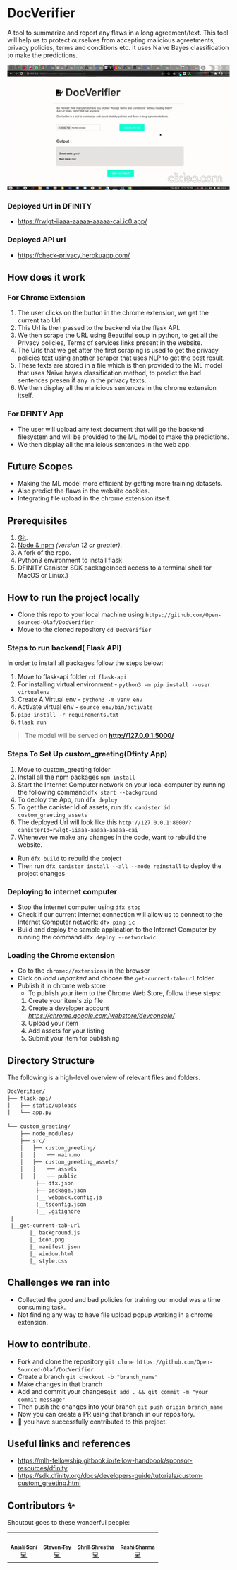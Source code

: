 # DocVerifier

A tool to summarize and report any flaws in a long agreement/text. This tool will help us to protect ourselves from accepting malicious agreetments, privacy policies, terms and conditions etc. It uses Naive Bayes classification to make the predictions.
<p align="center">
<img src="demo.gif" >
</p>



### Deployed Url in DFINITY
- https://rwlgt-iiaaa-aaaaa-aaaaa-cai.ic0.app/


### Deployed API url
- https://check-privacy.herokuapp.com/

## How does it work

### For Chrome Extension

1. The user clicks on the button in the chrome extension, we get the current tab Url.
2. This Url is then passed to the backend via the flask API.
3. We then scrape the URL using Beautiful soup in python, to get all the Privacy policies, Terms of services links present in the website.
4. The Urls that we get after the first scraping is used to get the privacy policies text using another scraper that uses NLP to get the best result.
5. These texts are stored in a file which is then provided to the ML model that uses Naive bayes classification method, to predict the bad sentences presen if any in the privacy texts.
6. We then display all the malicious sentences in the chrome extension itself.

### For DFINTY App

- The user will upload any text document that will go the backend filesystem and will be provided to the ML model to make the predictions.
- We then display all the malicious sentences in the web app.

## Future Scopes

- Making the ML model more efficient by getting more training datasets.
- Also predict the flaws in the website cookies.
- Integrating file upload in the chrome extension itself.

## Prerequisites

1.  [Git](https://git-scm.com/downloads).
2.  [Node & npm](https://nodejs.org/en/download/) _(version 12 or greater)_.
3.  A fork of the repo.
4.  Python3 environment to install flask
5.  DFINITY Canister SDK package(need access to a terminal shell for MacOS or Linux.)

## How to run the project locally

- Clone this repo to your local machine using `https://github.com/Open-Sourced-Olaf/DocVerifier`
- Move to the cloned repository `cd DocVerifier`

### Steps to run backend( Flask API)

In order to install all packages follow the steps below:

1.  Move to flask-api folder `cd flask-api`
2.  For installing virtual environment - `python3 -m pip install --user virtualenv`
3.  Create A Virtual env - `python3 -m venv env`
4.  Activate virtual env - `source env/bin/activate`
5.  `pip3 install -r requirements.txt`
6.  `flask run`

> The model will be served on **http://127.0.0.1:5000/**

### Steps To Set Up custom_greeting(Dfinty App)

1.  Move to custom_greeting folder
2.  Install all the npm packages `npm install`
3.  Start the Internet Computer network on your local computer by running the following command:`dfx start --background`
4.  To deploy the App, run `dfx deploy`
5.  To get the canister Id of assets, run `dfx canister id custom_greeting_assets`
6.  The deployed Url will look like this `http://127.0.0.1:8000/?canisterId=rwlgt-iiaaa-aaaaa-aaaaa-cai`
7.  Whenever we make any changes in the code, want to rebuild the website.

- Run `dfx build` to rebuild the project
- Then run `dfx canister install --all --mode reinstall` to deploy the project changes

### Deploying to internet computer

- Stop the internet computer using `dfx stop`
- Check if our current internet connection will allow us to connect to the Internet Computer network: `dfx ping ic`
- Build and deploy the sample application to the Internet Computer by running the command `dfx deploy --network=ic`

### Loading the Chrome extension

- Go to the `chrome://extensions` in the browser
- Click on _load unpacked_ and choose the `get-current-tab-url` folder.
- Publish it in chrome web store
  - To publish your item to the Chrome Web Store, follow these steps:
  1. Create your item's zip file
  2. Create a developer account *https://chrome.google.com/webstore/devconsole/*
  3. Upload your item
  4. Add assets for your listing
  5. Submit your item for publishing

## Directory Structure

The following is a high-level overview of relevant files and folders.

```
DocVerifier/
├── flask-api/
│   ├── static/uploads
│   └── app.py

└── custom_greeting/
    ├── node_modules/
    ├── src/
    │   ├── custom_greeting/
    │   │   ├── main.mo
    │   ├── custom_greeting_assets/
    │   │   ├── assets
    │   │   └── public
         ├── dfx.json
         ├── package.json
         |__ webpack.config.js
         |__tsconfig.json
         |__ .gitignore
 |
 |__get-current-tab-url
       |_ background.js
       |_ icon.png
       |_ manifest.json
       |_ window.html
       |_ style.css

```

## Challenges we ran into

- Collected the good and bad policies for training our model was a time consuming task.
- Not finding any way to have file upload popup working in a chrome extension.

## How to contribute.

- Fork and clone the repository `git clone https://github.com/Open-Sourced-Olaf/DocVerifier`
- Create a branch `git checkout -b "branch_name"`
- Make changes in that branch
- Add and commit your changes`git add . && git commit -m "your commit message"`
- Then push the changes into your branch `git push origin branch_name`
- Now you can create a PR using that branch in our repository.
- :tada: you have successfully contributed to this project.

## Useful links and references

- https://mlh-fellowship.gitbook.io/fellow-handbook/sponsor-resources/dfinity
- https://sdk.dfinity.org/docs/developers-guide/tutorials/custom-custom_greeting.html

## Contributors ✨

Shoutout goes to these wonderful people:

<table>
  <tr>
    <td align="center"><a href="https://github.com/anjalisoni3655/">
        <img src="https://avatars1.githubusercontent.com/u/51020896?v=4" width="100px;" alt=""/>
        <br />
        <sub>
            <b>Anjali Soni</b>
        </sub>
        </a>
        <br />
        <a href="https://github.com/Open-Sourced-Olaf/DocVerifier/commits?author=anjalisoni3655" title="Code">💻</a>
      </td>
    <td align="center"><a href="https://github.com/steven-tey">
        <img src="https://avatars.githubusercontent.com/u/28986134?v=4" width="100px;" alt=""/>
        <br />
        <sub><b>Steven Tey</b></sub>
        </a>
        <br />
        <a href="https://github.com/Open-Sourced-Olaf/DocVerifier/commits?author=steven-tey" title="Code">💻</a>
      </td>
     <td align="center"><a href="https://github.com/ShrillShrestha">
         <img src="https://avatars.githubusercontent.com/u/43284212?v=4" width="100px;" alt=""/>
         <br /><sub><b>Shrill Shrestha</b></sub>
         </a>
         <br />
         <a href="https://github.com/Open-Sourced-Olaf/DocVerifier/commits?author=shrill-shreshtha" title="Code">💻</a>
      </td>
    <td align="center"><a href="https://github.com/rashi-sharma/">
        <img src="https://media-exp1.licdn.com/dms/image/C5603AQFTraYsRbfjXQ/profile-displayphoto-shrink_200_200/0/1614842752903?e=1623283200&v=beta&t=O2ybgE3k0OchjzOMS_6hfHGFuDO_bpRYmbeTKgfsZX4" width="100px;" alt=""/>
        <br />
        <sub><b>Rashi Sharma</b></sub></a><br /><a href="https://github.com/Open-Sourced-Olaf/DocVerifier/commits?author=rashi-sharma" title="Code">💻</a>
      </td>
  </tr>
</table>
